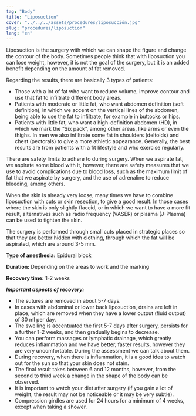 ```yaml
---
tag: "Body"
title: "Liposuction"
cover: "../../../assets/procedures/liposucción.jpg"
slug: "procedures/liposuction"
lang: "en"
---
```


Liposuction is the surgery with which we can shape the figure and change the contour of the body. Sometimes people think that with liposuction you can lose weight, however, it is not the goal of the surgery, but it is an added benefit depending on the amount of fat removed.

Regarding the results, there are basically 3 types of patients:

- Those with a lot of fat who want to reduce volume, improve contour and use that fat to infiltrate different body areas.
- Patients with moderate or little fat, who want abdomen definition (soft definition), in which we accent on the vertical lines of the abdomen, being able to use the fat to infiltrate, for example in buttocks or hips.
- Patients with little fat, who want a high-definition abdomen (HD), in which we mark the “Six pack”, among other areas, like arms or even the thighs. In men we also infiltrate some fat in shoulders (deltoids) and chest (pectorals) to give a more athletic appearance. Generally, the best results are from patients with a fit lifestyle and who exercise regularly.

There are safety limits to adhere to during surgery. When we aspirate fat, we aspirate some blood with it, however, there are safety measures that we use to avoid complications due to blood loss, such as the maximum limit of fat that we aspirate by surgery, and the use of adrenaline to reduce bleeding, among others.

When the skin is already very loose, many times we have to combine liposuction with cuts or skin resection, to give a good result. In those cases where the skin is only slightly flaccid, or in which we want to have a more fit result, alternatives such as radio frequency (VASER) or plasma (J-Plasma) can be used to tighten the skin.

The surgery is performed through small cuts placed in strategic places so that they are better hidden with clothing, through which the fat will be aspirated, which are around 3-5 mm.

**Type of anesthesia:** Epidural block

**Duration:** Depending on the areas to work and the marking

**Recovery time:** 1-2 weeks

**_Important aspects of recovery:_**

- The sutures are removed in about 5-7 days.
- In cases with abdominal or lower back liposuction, drains are left in place, which are removed when they have a lower output (fluid output) of 30 ml per day.
- The swelling is accentuated the first 5-7 days after surgery, persists for a further 1-2 weeks, and then gradually begins to decrease.
- You can perform massages or lymphatic drainage, which greatly reduces inflammation and we have better, faster results, however they are very uncomfortable. During the assessment we can talk about them.
- During recovery, when there is inflammation, it is a good idea to watch out for the sun so that your skin does not stain.
- The final result takes between 6 and 12 months, however, from the second to third week a change in the shape of the body can be observed.
- It is important to watch your diet after surgery (if you gain a lot of weight, the result may not be noticeable or it may be very subtle).
- Compression girdles are used for 24 hours for a minimum of 4 weeks, except when taking a shower.
